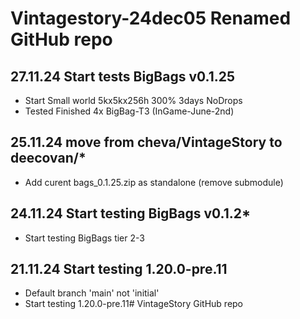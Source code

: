 # Vintagestory-24dec05 Renamed GitHub repo 
## 27.11.24 Start tests BigBags v0.1.25
- Start Small world 5kx5kx256h 300% 3days NoDrops
- Tested Finished 4x BigBag-T3 (InGame-June-2nd)
## 25.11.24 move from cheva/VintageStory to deecovan/*
- Add curent bags_0.1.25.zip as standalone (remove submodule)
## 24.11.24 Start testing BigBags v0.1.2*
- Start testing BigBags tier 2-3
## 21.11.24 Start testing 1.20.0-pre.11
- Default branch 'main' not 'initial'
- Start testing 1.20.0-pre.11# VintageStory GitHub repo 
